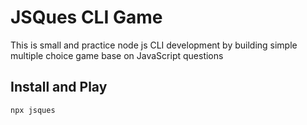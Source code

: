 # JSQues CLI Game

This is small and practice node js CLI development by building simple multiple choice game base on JavaScript questions

## Install and Play

```bash
npx jsques
```
